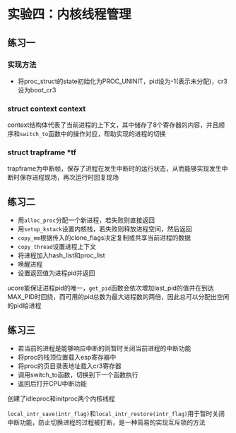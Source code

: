 # 实验四：内核线程管理

## 练习一

### 实现方法

* 将proc_struct的state初始化为PROC_UNINIT，pid设为-1(表示未分配)，cr3设为boot_cr3

### struct context context

context结构体代表了当前进程的上下文，其中储存了8个寄存器的内容，并且顺序和`switch_to`函数中的操作对应，帮助实现的进程的切换

### struct trapframe *tf

trapframe为中断帧，保存了进程在发生中断时的运行状态，从而能够实现发生中断时保存进程现场，再次运行时回复现场

## 练习二

* 用`alloc_proc`分配一个新进程，若失败则直接返回
* 用`setup_kstack`设置内核栈，若失败则释放进程空间，然后返回
* `copy_mm`根据传入的clone_flags决定复制或共享当前进程的数据
* `copy_thread`设置进程上下文
* 将进程加入hash_list和proc_list
* 唤醒进程
* 设置返回值为进程pid并返回

ucore能保证进程pid的唯一，`get_pid`函数会依次增加last_pid的值并在到达MAX_PID时回绕，而可用的pid总数为最大进程数的两倍，因此总可以分配出空闲的pid给进程

## 练习三

* 若当前的进程是能够响应中断的则暂时关闭当前进程的中断功能
* 将proc的栈顶位置载入esp寄存器中
* 将proc的页目录表地址载入cr3寄存器
* 调用switch_to函数，切换到下一个函数执行
* 返回后打开CPU中断功能

创建了idleproc和initproc两个内核线程

`local_intr_save(intr_flag)`和`local_intr_restore(intr_flag)`用于暂时关闭中断功能，防止切换进程的过程被打断，是一种简易的实现互斥锁的方法
